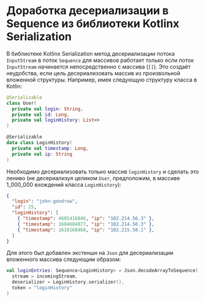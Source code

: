 # Доработка десериализации в Sequence из библиотеки Kotlinx Serialization 
В библиотеке Kotlinx Serialization метод десериализации потока `InputStream` в поток `Sequence` для массивов работает только если поток `InputStream` начинается непосредственно с массива (`[]`). 
Это создаёт неудобства, если цель десериализовать массив из произвольной вложенной структуры. 
Например, имея следующую структуру класса в Kotlin:
```kotlin
@Serializable
class User(
  private val login: String,
  private val id: Long,
  private val loginHistory: List<>
)

@Serializable
data class LoginHistory(
  private val timestamp: Long,
  private val ip: String
)
```

Необходимо десериализовать только массив `loginHistory` и сделать это лениво (не десериализуя целиком `User`, предположим, в массиве 1_000_000 вхождений класса `LoginHistory`):
```json
{
  "login": "john-goodrow",
  "id": 25,
  "loginHistory": [
    { "timestamp": 4685416846, "ip": "102.214.56.3" },
    { "timestamp": 1684684877, "ip": "102.214.56.3" },
    { "timestamp": 1618168468, "ip": "102.215.58.1" },
  ]
}
```

Для этого был добавлен экстеншн на `Json` для десериализации вложенного массива следующим образом:
```kotlin
val loginEntries: Sequence<LoginHistory> = Json.decodeArrayToSequence(
  stream = incomingStream,
  deserializer = LoginHistory.serializer(),
  token = "loginHistory"
)
```
